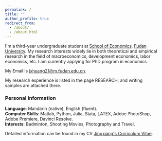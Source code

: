 ```yaml
---
permalink: /
title: ""
author_profile: true
redirect_from: 
  - /about/
  - /about.html
---
```


I'm a third-year undergraduate student at [School of Economics](https://econ.fudan.edu.cn/), [Fudan University](https://www.fudan.edu.cn). My research interests widely lie in both theoretical and empirical research in the field of macroeconomics, development economics, labor economics, etc. I am currently applying for PhD program in economics.

My Email is [jxhuang21@m.fudan.edu.cn](jxhuang21@m.fudan.edu.cn).

My research experience is listed in the page RESEARCH, and writing samples are attached there.


### Personal Information

**Language**: Mandarin (native), English (fluent).  
**Computer Skills**: Matlab, Python, Julia, Stata, LATEX, Adobe PhotoShop, Adobe Premiere, Davinci Resolve.  
**Interests**: Badminton, Shooting Movies, Photography and Travel.  


Detailed information can be found in my CV [Jingxiang's Curriculum Vitae](../assets/HJX_CV.pdf).